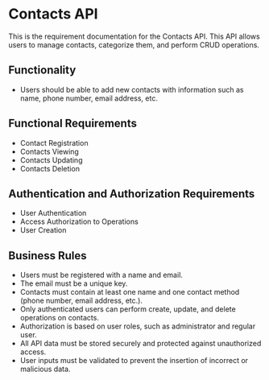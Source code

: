# Contacts API

This is the requirement documentation for the Contacts API. This API allows users to manage contacts, categorize them, and perform CRUD operations.

## Functionality

- Users should be able to add new contacts with information such as name, phone number, email address, etc.

## Functional Requirements

- Contact Registration
- Contacts Viewing
- Contacts Updating
- Contacts Deletion

## Authentication and Authorization Requirements

- User Authentication
- Access Authorization to Operations
- User Creation

## Business Rules

- Users must be registered with a name and email.
- The email must be a unique key.
- Contacts must contain at least one name and one contact method (phone number, email address, etc.).
- Only authenticated users can perform create, update, and delete operations on contacts.
- Authorization is based on user roles, such as administrator and regular user.
- All API data must be stored securely and protected against unauthorized access.
- User inputs must be validated to prevent the insertion of incorrect or malicious data.
